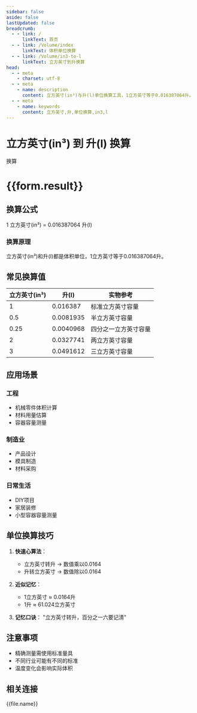 ```yaml
---
sidebar: false
aside: false
lastUpdated: false
breadcrumb:
  - - link: /
      linkText: 首页
  - - link: /Volume/index
      linkText: 体积单位换算
  - - link: /Volume/in3-to-l
      linkText: 立方英寸到升换算
head:
  - - meta
    - charset: utf-8
  - - meta
    - name: description
      content: 立方英寸(in³)与升(l)单位换算工具，1立方英寸等于0.016387064升。
  - - meta
    - name: keywords
      content: 立方英寸,升,单位换算,in3,l
---
```


# 立方英寸(in³) 到 升(l) 换算

<script setup>
import { onMounted, reactive, inject ,ref  } from 'vue'
import { NButton,NForm ,NFormItem,NInput,NInputNumber,NSelect,NCard,useMessage ,NGrid ,NGi } from 'naive-ui'
import { defineClientComponent } from 'vitepress'
import { Volume } from '../../files';

const convert = inject('convert')
const formRef = ref(null);
const rules = {
  number:{
    required: true,
    type: 'number',
    trigger: "blur"
  }
}
const form = reactive({
  number:null,
  result:'',
  title:'立方英寸(in³)到升(l)换算'
})

const convertHandler = (e) => {
  e.preventDefault();
  formRef.value?.validate((errors)=>{
    if (!errors) {
      form.result = `${form.number} in³ = ${convert(form.number).from('in3').to('l')} l`
    }
  })
}
</script>

<n-form size="large" :model="form" ref='formRef' :rules="rules">
  <n-form-item label="数值" path="number">
    <n-input-number size="large" style="width:100%" :min="0" v-model:value="form.number" placeholder="请输入立方英寸数值" />
  </n-form-item>
  <n-form-item>
    <n-button type="primary" style="width:100%" @click="convertHandler">换算</n-button>
  </n-form-item>
</n-form>
<n-card embedded :bordered="false" hoverable>
  <div style="text-align:center极值">
    <h1>{{form.result}}</h1>
  </div>
</n-card>

## 换算公式
1 立方英寸(in³) = 0.016387064 升(l)

### 换算原理
立方英寸(in³)和升(l)都是体积单位，1立方英寸等于0.016387064升。

## 常见换算值
| 立方英寸(in³) | 升(l)      | 实物参考                 |
|--------------|-----------|--------------------------|
| 1            | 0.016387  | 标准立方英寸容量          |
| 0.5          | 0.0081935 | 半立方英寸容量            |
| 0.25         | 0.0040968 | 四分之一立方英寸容量      |
| 2            | 0.0327741 | 两立方英寸容量            |
| 3            | 0.0491612 | 三立方英寸容量            |

## 应用场景
### 工程
- 机械零件体积计算
- 材料用量估算
- 容器容量测量

### 制造业
- 产品设计
- 模具制造
- 材料采购

### 日常生活
- DIY项目
- 家居装修
- 小型容器容量测量

## 单位换算技巧
1. **快速心算法**：
   - 立方英寸转升 → 数值乘以0.0164
   - 升转立方英寸 → 数值除以0.0164

2. **近似记忆**：
   - 1立方英寸 ≈ 0.0164升
   - 1升 ≈ 61.024立方英寸

3. **记忆口诀**：
   "立方英寸转升，百分之一六要记清"

## 注意事项
- 精确测量需使用标准量具
- 不同行业可能有不同的标准
- 温度变化会影响实际体积

## 相关连接
<n-grid x-gap="12" :cols="4">
  <n-gi v-for="(file, index) in Volume" :key="index">
    <n-button
      text
      tag="a"
      :href="file.path"
      type="primary"
    >
      {{file.name}}
    </n-button>
  </n-gi>
</n-grid>